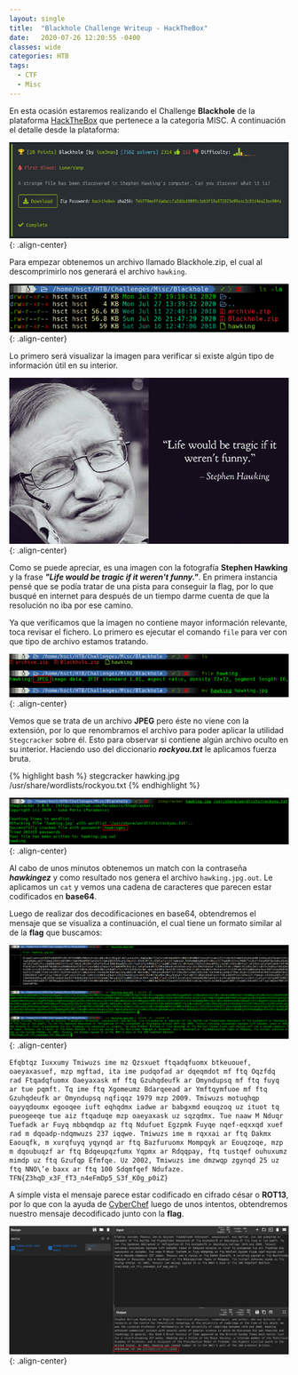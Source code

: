 ```yaml
---
layout: single
title:  "Blackhole Challenge Writeup - HackTheBox"
date:   2020-07-26 12:20:55 -0400
classes: wide
categories: HTB
tags:
  - CTF
  - Misc
---
```


En esta ocasión estaremos realizando el Challenge **Blackhole** de la plataforma [HackTheBox](https://hackthebox.eu) que pertenece a la categoria MISC. A continuación el detalle desde la plataforma:

![Challenge info](/images/HTB/Blackhole/00-challenge-info.png "Challenge info"){: .align-center}


Para empezar obtenemos un archivo llamado Blackhole.zip, el cual al descomprimirlo nos generará el archivo ```hawking```.

![Blackhole.zip files](/images/HTB/Blackhole/01-files.png "Blackhole.zip files"){: .align-center}

Lo primero será visualizar la imagen para verificar si existe algún tipo de información útil en su interior.

![Stephen Hawking](/images/HTB/Blackhole/02-hawking.png "Stephen Hawking"){: .align-center}

Como se puede apreciar, es una imagen con la fotografía **Stephen Hawking** y la frase ***"Life would be tragic if it weren't funny."***. En primera instancia pensé que se podía tratar de una pista para conseguir la flag, por lo que busqué en internet para después de un tiempo darme cuenta de que la resolución no iba por ese camino.

Ya que verificamos que la imagen no contiene mayor información relevante, toca revisar el fichero. Lo primero es ejecutar el comando ```file``` para ver con que tipo de archivo estamos tratando.


![File info](/images/HTB/Blackhole/03-rename-file.png "File info"){: .align-center}

Vemos que se trata de un archivo **JPEG** pero éste no viene con la extensión, por lo que renombramos el archivo para poder aplicar la utilidad ```Stegcracker``` sobre él. Esto para observar si contiene algún archivo oculto en su interior. Haciendo uso del diccionario ***rockyou.txt*** le aplicamos fuerza bruta.

{% highlight bash %}
stegcracker hawking.jpg /usr/share/wordlists/rockyou.txt
{% endhighlight %}

![Stegcracker](/images/HTB/Blackhole/04-stegcracker.png "Stegcracker"){: .align-center}

Al cabo de unos minutos obtenemos un match con la contraseña ***hawkingez*** y como resultado nos genera el archivo ```hawking.jpg.out```. Le aplicamos un ```cat``` y vemos una cadena de caracteres que parecen estar codificados en **base64**. 

Luego de realizar dos decodificaciones en base64, obtendremos el mensaje que se visualiza a continuación, el cual tiene un formato similar al de la **flag** que buscamos:

![Decode](/images/HTB/Blackhole/05-decode1.png "Decode"){: .align-center}

```
Efqbtqz Iuxxumy Tmiwuzs ime mz Qzsxuet ftqadqfuomx btkeuouef, oaeyaxasuef, mzp mgftad, ita ime pudqofad ar dqeqmdot mf ftq Oqzfdq rad Ftqadqfuomx Oaeyaxask mf ftq Gzuhqdeufk ar Omyndupsq mf ftq fuyq ar tue pqmft. Tq ime ftq Xgomeumz Bdarqeead ar Ymftqymfuoe mf ftq Gzuhqdeufk ar Omyndupsq nqfiqqz 1979 mzp 2009. Tmiwuzs motuqhqp oayyqdoumx egooqee iuft eqhqdmx iadwe ar babgxmd eouqzoq uz ituot tq pueogeeqe tue aiz ftqaduqe mzp oaeyaxask uz sqzqdmx. Tue naaw M Nduqr Tuefadk ar Fuyq mbbqmdqp az ftq Ndufuet Egzpmk Fuyqe nqef-eqxxqd xuef rad m dqoadp-ndqmwuzs 237 iqqwe. Tmiwuzs ime m rqxxai ar ftq Dakmx Eaouqfk, m xurqfuyq yqynqd ar ftq Bazfuruomx Mompqyk ar Eouqzoqe, mzp m dqoubuqzf ar ftq Bdqeupqzfumx Yqpmx ar Rdqqpay, ftq tustqef ouhuxumz mimdp uz ftq Gzufqp Efmfqe. Uz 2002, Tmiwuzs ime dmzwqp zgynqd 25 uz ftq NNO\’e baxx ar ftq 100 Sdqmfqef Ndufaze.
TFN{Z3hqD_x3F_fT3_n4eFmDp5_S3f_K0g_p0iZ}
```

A simple vista el mensaje parece estar codificado en cifrado césar o **ROT13**, por lo que con la ayuda de [CyberChef](https://gchq.github.io/CyberChef/) luego de unos intentos, obtendremos nuestro mensaje decodificado junto con la **flag**.

![Decode 2](/images/HTB/Blackhole/06-decode2.png "Decode 2"){: .align-center}
